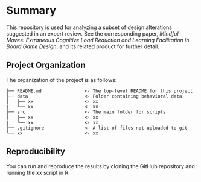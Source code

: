 # Summary

This repository is used for analyzing a subset of design alterations suggested in an expert review. See the corresponding paper, *Mindful Moves: Extraneous Cognitive Load Reduction and Learning Facilitation in Board Game Design*, and its related product for further detail.

## Project Organization
The organization of the project is as follows:


```
├── README.md                <- The top-level README for this project
├── data                     <- Folder containing behavioral data
|   ├── xx                   <- xx
|   └── xx                   <- xx
├── src                      <- The main folder for scripts
|   ├── xx                   <- xx
|   └── xx                   <- xx
├── .gitignore               <- A list of files not uploaded to git
└── xx                       <- xx
```

## Reproducibility
You can run and reproduce the results by cloning the GitHub repository and running the xx script in R.
